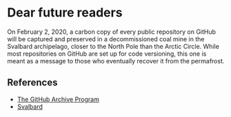 # Dear future readers

On February 2, 2020, a carbon copy of every public repository on GitHub will be captured and preserved in a decommissioned coal mine in the Svalbard archipelago, closer to the North Pole than the Arctic Circle. While most repositories on GitHub are set up for code versioning, this one is meant as a message to those who eventually recover it from the permafrost.

## References

* [The GitHub Archive Program](https://archiveprogram.github.com/)
* [Svalbard](https://en.wikipedia.org/wiki/Svalbard)
